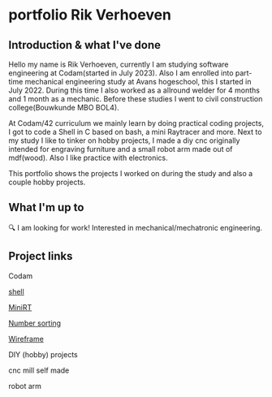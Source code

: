 # portfolio Rik Verhoeven

## Introduction & what I've done

Hello my name is Rik Verhoeven,
currently I am studying software engineering at Codam(started in July 2023).
Also I am enrolled into part-time mechanical engineering study at Avans hogeschool, this I started in July 2022.
During this time I also worked as a allround welder for 4 months and 1 month as a mechanic.
Before these studies I went to civil construction college(Bouwkunde MBO BOL4).

At Codam/42 curriculum we mainly learn by doing practical coding projects, I got to code a Shell in C based on bash, a mini Raytracer and more.
Next to my study I like to tinker on hobby projects, I made a diy cnc originally intended for engraving furniture and a small robot arm made out of mdf(wood).
Also I like practice with electronics.

This portfolio shows the projects I worked on during the study and also a couple hobby projects.

## What I'm up to
🔍 I am looking for work!
Interested in mechanical/mechatronic engineering.

## Project links
Codam

[shell](https://github.com/Rikkopanda/minishell)

[MiniRT](https://github.com/Rikkopanda/Mini_RT)

[Number sorting](https://github.com/Rikkopanda/pushswap)

[Wireframe](https://github.com/Rikkopanda/FDF)

DIY (hobby) projects

cnc mill self made

robot arm







